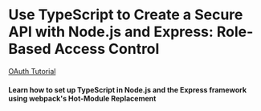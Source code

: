 # Use TypeScript to Create a Secure API with Node.js and Express: Role-Based Access Control


[OAuth Tutorial](https://auth0.com/blog/use-typescript-to-create-a-secure-api-with-nodejs-and-express-getting-started/)

#### Learn how to set up TypeScript in Node.js and the Express framework using webpack's Hot-Module Replacement